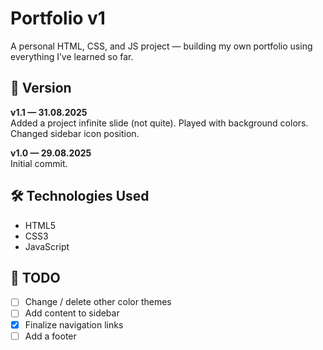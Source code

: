 # Portfolio v1  

A personal HTML, CSS, and JS project — building my own portfolio using everything I’ve learned so far.  

## 🚀 Version  

**v1.1 — 31.08.2025**  
Added a project infinite slide (not quite).
Played with background colors.
Changed sidebar icon position.

**v1.0 — 29.08.2025**  
Initial commit.  

## 🛠️ Technologies Used  
- HTML5  
- CSS3  
- JavaScript  

## 📌 TODO  
- [ ] Change / delete other color themes  
- [ ] Add content to sidebar
- [X] Finalize navigation links  
- [ ] Add a footer  
